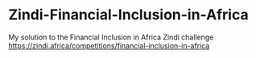 # Zindi-Financial-Inclusion-in-Africa
My solution to the Financial Inclusion in Africa Zindi challenge
https://zindi.africa/competitions/financial-inclusion-in-africa
